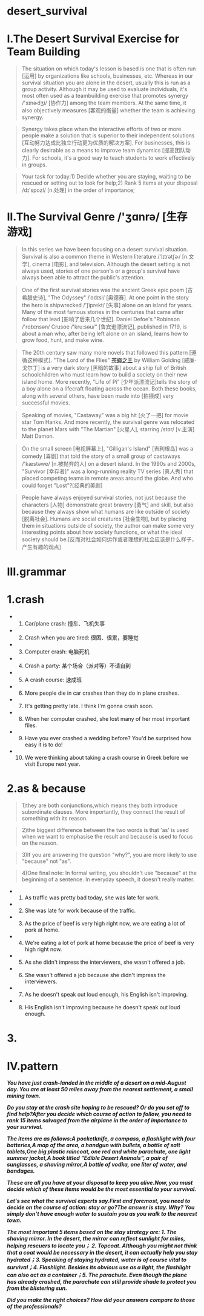 # desert_survival
# I.The Desert Survival Exercise for Team Building
> The situation on which today's lesson is based is one that is often run [运用] by organizations like schools, businesses, etc. Whereas in our survival situation you are alone in the desert, usually this is run as a group activity. Although it may be used to evaluate individuals, it's most often used as a teambuilding exercise that promotes synergy /'sɪnɚdʒi/ [协作力] among the team members. At the same time, it also objectively measures [客观的衡量] whether the team is achieving synergy.

> Synergy takes place when the interactive efforts of two or more people make a solution that is superior to their independent solutions [互动努力达成比独立行动更为优质的解决方案]. For businesses, this is clearly desirable as a means to improve team dynamics [提高团队动力]. For schools, it's a good way to teach students to work effectively in groups.

> Your task for today:1) Decide whether you are staying, waiting to be rescued or setting out to look for help;2) Rank 5 items at your disposal /dɪ'spozl/ [n.处理] in the order of importance;

# II.The Survival Genre /'ʒɑnrə/ [生存游戏]
> In this series we have been focusing on a desert survival situation. Survival is also a common theme in Western literature /'lɪtrətʃɚ/ [n.文学], cinema [电影], and television. Although the desert setting is not always used, stories of one person's or a group's survival have always been able to attract the public's attention.

> One of the first survival stories was the ancient Greek epic poem [古希腊史诗], "The Odyssey" /ˈɑdɪsi/ [奥德赛]. At one point in the story the hero is shipwrecked /'ʃiprekt/ [失事] alone on an island for years. Many of the most famous stories in the centuries that came after follow that lead [影响了后来几个世纪]. Daniel Defoe's "Robinson /'rɑbɪnsən/ Crusoe /'kru:səu/" [鲁宾逊漂流记], published in 1719, is about a man who, after being left alone on an island, learns how to grow food, hunt, and make wine. 

> The 20th century saw many more novels that followed this pattern [遵循这种模式]. "The Lord of the Flies" [苍蝇之王](1954) by William Golding [威廉·戈尔丁] is a very dark story [黑暗的故事] about a ship full of British schoolchildren who must learn how to build a society on their new island home. More recently, "Life of Pi" [少年派漂流记]tells the story of a boy alone on a lifecraft floating across the ocean. Both these books, along with several others, have been made into [拍摄成] very successful movies.

> Speaking of movies, "Castaway" was a big hit [火了一把] for movie star Tom Hanks. And more recently, the survival genre was relocated to the planet Mars with "The Martian" [火星人], starring /stɑr/ [v.主演] Matt Damon.

> On the small screen [电视屏幕上], "Gilligan's Island" [吉利根岛] was a comedy [喜剧] that told the story of a small group of castaways /'kæstəwe/ [n.被抛弃的人] on a desert island. In the 1990s and 2000s, "Survivor [幸存者]" was a long-running reality TV series [真人秀] that placed competing teams in remote areas around the globe. And who could forget "Lost"?[经典的美剧]

> People have always enjoyed survival stories, not just because the characters [人物] demonstrate great bravery [勇气] and skill, but also because they always show what humans are like outside of society [脱离社会]. Humans are social creatures [社会生物], but by placing them in situations outside of society, the author can make some very interesting points about how society functions, or what the ideal society should be.[反而对社会如何运作或者理想的社会应该是什么样子，产生有趣的观点]

# III.grammar
# 1.crash
- 1. Car/plane crash: 撞车、飞机失事 

- 2. Crash when you are tired: 很困、很累，要睡觉 

- 3. Computer crash: 电脑死机 

- 4. Crash a party: 某个场合（派对等）不请自到 

- 5. A crash course: 速成班

- 6. More people die in car crashes than they do in plane crashes.

- 7. It's getting pretty late. I think I'm gonna crash soon.

- 8. When her computer crashed, she lost many of her most important files.

- 9. Have you ever crashed a wedding before? You'd be surprised how easy it is to do!

- 10. We were thinking about taking a crash course in Greek before we visit Europe next year.

# 2.as & because
> 1)they are both conjunctions,which means they both introduce subordinate clauses. More importantly, they connect the result of something with its reason. 

> 2)the biggest difference between the two words is that 'as' is used when we want to emphasise the result and because is used to focus on the reason.

> 3)If you are answering the question "why?", you are more likely to use "because" not "as".

> 4)One final note: In formal writing, you shouldn't use "because" at the beginning of a sentence. In everyday speech, it doesn't really matter.

- 1. As traffic was pretty bad today, she was late for work.

- 2. She was late for work because of the traffic.

- 3. As the price of beef is very high right now, we are eating a lot of pork at home.

- 4. We're eating a lot of pork at home because the price of beef is very high right now.

- 5. As she didn't impress the interviewers, she wasn't offered a job.

- 6. She wasn't offered a job because she didn't impress the interviewers.

- 7. As he doesn't speak out loud enough, his English isn't improving.

- 8. His English isn't improving because he doesn't speak out loud enough.

# 3.

















# IV.pattern
***You have just crash-landed in the middle of a desert on a mid-August day. You are at least 50 miles away from the nearest settlement, a small mining town.***

***Do you stay at the crash site hoping to be rescued? Or do you set off to find help?After you decide which course of action to follow, you need to rank 15 items salvaged from the airplane in the order of importance to your survival.***

***The items are as follows:A pocketknife, a compass, a flashlight with four batteries,A map of the area, a handgun with bullets, a bottle of salt tablets,One big plastic raincoat, one red and white parachute, one light summer jacket,A book titled "Edible Desert Animals", a pair of sunglasses, a shaving mirror,A bottle of vodka, one liter of water, and bandages.***

***These are all you have at your disposal to keep you alive.Now, you must decide which of these items would be the most essential to your survival.***

***Let's see what the survival experts say.First and foremost, you need to decide on the course of action: stay or go?The answer is stay. Why? You simply don’t have enough water to sustain you as you walk to the nearest town.***

***The most important 5 items based on the stay strategy are: 1. The shaving mirror. In the desert, the mirror can reflect sunlight for miles, helping rescuers to locate you； 2. Topcoat. Although you might not think that a coat would be necessary in the desert, it can actually help you stay hydrated；3. Speaking of staying hydrated, water is of course vital to survival；4. Flashlight. Besides its obvious use as a light, the flashlight can also act as a container；5. The parachute. Even though the plane has already crashed, the parachute can still provide shade to protect you from the blistering sun.***

***Did you make the right choices? How did your answers compare to those of the professionals?***













